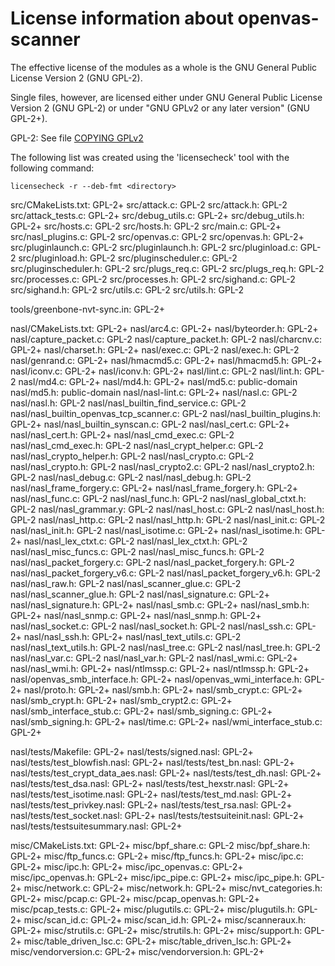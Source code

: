 # License information about openvas-scanner

The effective license of the modules as a whole
is the GNU General Public License Version 2 (GNU GPL-2).

Single files, however, are licensed either
under GNU General Public License Version 2 (GNU GPL-2)
or under "GNU GPLv2 or any later version" (GNU GPL-2+).

GPL-2: See file [COPYING GPLv2](COPYING.GPLv2)

The following list was created using the 'licensecheck'
tool with the following command:

```
licensecheck -r --deb-fmt <directory>
```

src/CMakeLists.txt: GPL-2+
src/attack.c: GPL-2
src/attack.h: GPL-2
src/attack_tests.c: GPL-2+
src/debug_utils.c: GPL-2+
src/debug_utils.h: GPL-2+
src/hosts.c: GPL-2
src/hosts.h: GPL-2
src/main.c: GPL-2+
src/nasl_plugins.c: GPL-2
src/openvas.c: GPL-2
src/openvas.h: GPL-2+
src/pluginlaunch.c: GPL-2
src/pluginlaunch.h: GPL-2
src/pluginload.c: GPL-2
src/pluginload.h: GPL-2
src/pluginscheduler.c: GPL-2
src/pluginscheduler.h: GPL-2
src/plugs_req.c: GPL-2
src/plugs_req.h: GPL-2
src/processes.c: GPL-2
src/processes.h: GPL-2
src/sighand.c: GPL-2
src/sighand.h: GPL-2
src/utils.c: GPL-2
src/utils.h: GPL-2

tools/greenbone-nvt-sync.in: GPL-2+

nasl/CMakeLists.txt: GPL-2+
nasl/arc4.c: GPL-2+
nasl/byteorder.h: GPL-2+
nasl/capture_packet.c: GPL-2
nasl/capture_packet.h: GPL-2
nasl/charcnv.c: GPL-2+
nasl/charset.h: GPL-2+
nasl/exec.c: GPL-2
nasl/exec.h: GPL-2
nasl/genrand.c: GPL-2+
nasl/hmacmd5.c: GPL-2+
nasl/hmacmd5.h: GPL-2+
nasl/iconv.c: GPL-2+
nasl/iconv.h: GPL-2+
nasl/lint.c: GPL-2
nasl/lint.h: GPL-2
nasl/md4.c: GPL-2+
nasl/md4.h: GPL-2+
nasl/md5.c: public-domain
nasl/md5.h: public-domain
nasl/nasl-lint.c: GPL-2+
nasl/nasl.c: GPL-2
nasl/nasl.h: GPL-2
nasl/nasl_builtin_find_service.c: GPL-2
nasl/nasl_builtin_openvas_tcp_scanner.c: GPL-2
nasl/nasl_builtin_plugins.h: GPL-2+
nasl/nasl_builtin_synscan.c: GPL-2
nasl/nasl_cert.c: GPL-2+
nasl/nasl_cert.h: GPL-2+
nasl/nasl_cmd_exec.c: GPL-2
nasl/nasl_cmd_exec.h: GPL-2
nasl/nasl_crypt_helper.c: GPL-2
nasl/nasl_crypto_helper.h: GPL-2
nasl/nasl_crypto.c: GPL-2
nasl/nasl_crypto.h: GPL-2
nasl/nasl_crypto2.c: GPL-2
nasl/nasl_crypto2.h: GPL-2
nasl/nasl_debug.c: GPL-2
nasl/nasl_debug.h: GPL-2
nasl/nasl_frame_forgery.c: GPL-2+
nasl/nasl_frame_forgery.h: GPL-2+
nasl/nasl_func.c: GPL-2
nasl/nasl_func.h: GPL-2
nasl/nasl_global_ctxt.h: GPL-2
nasl/nasl_grammar.y: GPL-2
nasl/nasl_host.c: GPL-2
nasl/nasl_host.h: GPL-2
nasl/nasl_http.c: GPL-2
nasl/nasl_http.h: GPL-2
nasl/nasl_init.c: GPL-2
nasl/nasl_init.h: GPL-2
nasl/nasl_isotime.c: GPL-2+
nasl/nasl_isotime.h: GPL-2+
nasl/nasl_lex_ctxt.c: GPL-2
nasl/nasl_lex_ctxt.h: GPL-2
nasl/nasl_misc_funcs.c: GPL-2
nasl/nasl_misc_funcs.h: GPL-2
nasl/nasl_packet_forgery.c: GPL-2
nasl/nasl_packet_forgery.h: GPL-2
nasl/nasl_packet_forgery_v6.c: GPL-2
nasl/nasl_packet_forgery_v6.h: GPL-2
nasl/nasl_raw.h: GPL-2
nasl/nasl_scanner_glue.c: GPL-2
nasl/nasl_scanner_glue.h: GPL-2
nasl/nasl_signature.c: GPL-2+
nasl/nasl_signature.h: GPL-2+
nasl/nasl_smb.c: GPL-2+
nasl/nasl_smb.h: GPL-2+
nasl/nasl_snmp.c: GPL-2+
nasl/nasl_snmp.h: GPL-2+
nasl/nasl_socket.c: GPL-2
nasl/nasl_socket.h: GPL-2
nasl/nasl_ssh.c: GPL-2+
nasl/nasl_ssh.h: GPL-2+
nasl/nasl_text_utils.c: GPL-2
nasl/nasl_text_utils.h: GPL-2
nasl/nasl_tree.c: GPL-2
nasl/nasl_tree.h: GPL-2
nasl/nasl_var.c: GPL-2
nasl/nasl_var.h: GPL-2
nasl/nasl_wmi.c: GPL-2+
nasl/nasl_wmi.h: GPL-2+
nasl/ntlmssp.c: GPL-2+
nasl/ntlmssp.h: GPL-2+
nasl/openvas_smb_interface.h: GPL-2+
nasl/openvas_wmi_interface.h: GPL-2+
nasl/proto.h: GPL-2+
nasl/smb.h: GPL-2+
nasl/smb_crypt.c: GPL-2+
nasl/smb_crypt.h: GPL-2+
nasl/smb_crypt2.c: GPL-2+
nasl/smb_interface_stub.c: GPL-2+
nasl/smb_signing.c: GPL-2+
nasl/smb_signing.h: GPL-2+
nasl/time.c: GPL-2+
nasl/wmi_interface_stub.c: GPL-2+

nasl/tests/Makefile: GPL-2+
nasl/tests/signed.nasl: GPL-2+
nasl/tests/test_blowfish.nasl: GPL-2+
nasl/tests/test_bn.nasl: GPL-2+
nasl/tests/test_crypt_data_aes.nasl: GPL-2+
nasl/tests/test_dh.nasl: GPL-2+
nasl/tests/test_dsa.nasl: GPL-2+
nasl/tests/test_hexstr.nasl: GPL-2+
nasl/tests/test_isotime.nasl: GPL-2+
nasl/tests/test_md.nasl: GPL-2+
nasl/tests/test_privkey.nasl: GPL-2+
nasl/tests/test_rsa.nasl: GPL-2+
nasl/tests/test_socket.nasl: GPL-2+
nasl/tests/testsuiteinit.nasl: GPL-2+
nasl/tests/testsuitesummary.nasl: GPL-2+

misc/CMakeLists.txt: GPL-2+
misc/bpf_share.c: GPL-2
misc/bpf_share.h: GPL-2+
misc/ftp_funcs.c: GPL-2+
misc/ftp_funcs.h: GPL-2+
misc/ipc.c: GPL-2+
misc/ipc.h: GPL-2+
misc/ipc_openvas.c: GPL-2+
misc/ipc_openvas.h: GPL-2+
misc/ipc_pipe.c: GPL-2+
misc/ipc_pipe.h: GPL-2+
misc/network.c: GPL-2+
misc/network.h: GPL-2+
misc/nvt_categories.h: GPL-2+
misc/pcap.c: GPL-2+
misc/pcap_openvas.h: GPL-2+
misc/pcap_tests.c: GPL-2+
misc/plugutils.c: GPL-2+
misc/plugutils.h: GPL-2+
misc/scan_id.c: GPL-2+
misc/scan_id.h: GPL-2+
misc/scanneraux.h: GPL-2+
misc/strutils.c: GPL-2+
misc/strutils.h: GPL-2+
misc/support.h: GPL-2+
misc/table_driven_lsc.c: GPL-2+
misc/table_driven_lsc.h: GPL-2+
misc/vendorversion.c: GPL-2+
misc/vendorversion.h: GPL-2+
